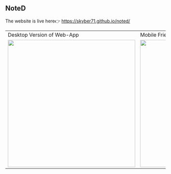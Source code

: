 ## NoteD

The website is live here👉 <a href="https://skyber71.github.io/noted/">https://skyber71.github.io/noted/</a>

<table>
  <tr>
    <td>Desktop Version of Web-App</td>
     <td>Mobile Friendly UI</td>
     <td>Slide through notes</td>
  </tr>
  <tr>
    <td><img src="https://user-images.githubusercontent.com/80835250/176178872-da3e0470-38d1-4e71-9eaa-f0ca29ba84ba.png" width="400"></td>
    <td><img src="https://user-images.githubusercontent.com/80835250/176177379-2a7788af-a8c1-4d5d-874c-04f4ab74cbd4.png" width="400"></td>
    <td><img src="https://user-images.githubusercontent.com/80835250/176178656-b5bb2fed-428c-4c7d-abe6-42a7a590f6f3.png" width="400"></td>
  </tr>
 </table>
